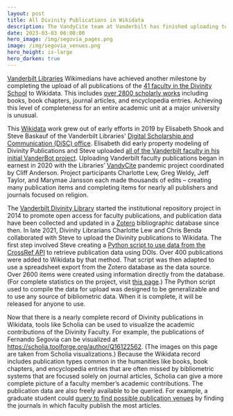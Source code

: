 ```yaml
---
layout: post
title: All Divinity Publications in Wikidata
description: The VandyCite team at Vanderbilt has finished uploading to Wikidata all of over 3000 publications of the 41 faculty affiliated with the Vanderbilt Divinity School.
date: 2023-03-03 06:00:00
hero_image: /img/segovia_pages.png
image: /img/segovia_venues.png
hero_height: is-large
hero_darken: true
---
```

[Vanderbilt Libraries](https://www.library.vanderbilt.edu/) Wikimedians have achieved another milestone by completing the upload of all publications of the [41 faculty in the Divinity School](https://divinity.vanderbilt.edu/people/) to Wikidata. This includes [over 2800 scholarly works](https://w.wiki/6Xfm) including books, book chapters, journal articles, and encyclopedia entries. Achieving this level of completeness for an entire academic unit at a major university is unusual.

This [Wikidata](https://www.wikidata.org/) work grew out of early efforts in 2019 by Elisabeth Shook and Steve Baskauf of the Vanderbilt Libraries' [Digital Scholarship and Communication (DiSC) office](https://www.library.vanderbilt.edu/disc/). Elisabeth did early property modeling of Divinity Publications and Steve uploaded [all of the Vanderbilt faculty in his initial VanderBot project](https://github.com/HeardLibrary/linked-data/blob/master/vanderbot/researcher-project.md). Uploading Vanderbilt faculty publications began in earnest in 2020 with the Libraries’ [VandyCite](https://www.wikidata.org/wiki/Wikidata:WikiProject_VandyCite) pandemic project coordinated by Cliff Anderson. Project participants Charlotte Lew, Greg Weldy, Jeff Taylor, and Marymae Jansson each made thousands of edits – creating many publication items and completing items for nearly all publishers and journals focused on religion. 

The [Vanderbilt Divinity Library](https://www.library.vanderbilt.edu/divinity/) started the institutional repository project in 2014 to promote open access for faculty publications, and publication data have been collected and updated in a [Zotero](https://www.zotero.org/) bibliographic database since then. In late 2021, Divinity Librarians Charlotte Lew and Chris Benda collaborated with Steve to upload the Divinity publications to Wikidata. The first step involved 
Steve creating a [Python script to use data from the CrossRef API](https://github.com/HeardLibrary/linked-data/blob/master/publications/crossref/retrieve_doi_data.ipynb) to retrieve publication data using DOIs. Over 400 publications were added to Wikidata by that method. That script was then adapted to use a spreadsheet export from the Zotero database as the data source. Over 2600 items were created using information directly from the database. (For complete statistics on the project, visit [this page](https://github.com/HeardLibrary/linked-data/blob/master/publications/divinity-law/vandycite_statistics.md).) The Python script used to compile the data for upload was designed to be generalizable and to use any source of bibliometric data. When it is complete, it will be released for anyone to use.

Now that there is a nearly complete record of Divinity publications in Wikidata, tools like Scholia can be used to visualize the academic contributions of the Divinity Faculty. For example, the publications of Fernando Segovia can be visualized at https://scholia.toolforge.org/author/Q16122562. (The images on this page are taken from Scholia visualizations.) Because the Wikidata record includes publication types common in the humanities like books, book chapters, and encyclopedia entries that are often missed by bibliometric systems that are focused solely on journal articles, Scholia can give a more complete picture of a faculty member’s academic contributions. The publication data are also freely available to be queried. For example, a graduate student could [query to find possible publication venues](https://w.wiki/6W4b) by finding the journals in which faculty publish the most articles. 


